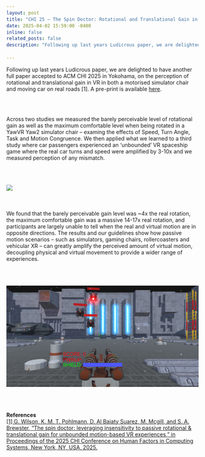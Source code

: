 ```yaml
---
layout: post
title: "CHI 25 – The Spin Doctor: Rotational and Translational Gain in Passive VR Scenarios"
date: 2025-04-02 15:59:00 -0400
inline: false
related_posts: false
description: "Following up last years Ludicrous paper, we are delighted to have another full paper accepted to ACM CHI 2025 in Yokohama, on the perception of rotational and translational gain in VR in both a motorised simulator chair and moving car on real roads [1]. A pre-print is available <a href='file:///C:/Users/tjnew/viajero-html-rip/viajero/viajero/viajero-project.org/wp-content/Papers/CHI_25_Spin_Doctor_Accessible.pdf'>here</a>. <br> <br> Across two studies we measured the barely perceivable level of rotational gain as well as the maximum comfortable level when being rotated in a YawVR Yaw2 simulator chair – examing the effects of Speed, Turn Angle, Task and Motion Congruence. We then applied what we learned to a third study where car passengers experienced an ‘unbounded’ VR spaceship game where the real car turns and speed were amplified by 3-10x and we measured perception of any mismatch. <br> <br> <img src='/assets/img/news-1.png' alt='image 1'> <br> <br> We found that the barely perceivable gain level was ~4x the real rotation, the maximum comfortable gain was a massive 14-17x real rotation, and participants are largely unable to tell when the real and virtual motion are in opposite directions. The results and our guidelines show how passive motion scenarios – such as simulators, gaming chairs, rollercoasters and vehicular XR – can greatly amplify the perceived amount of virtual motion, decoupling physical and virtual movement to provide a wider range of experiences. <br> <br> <img src='/assets/img/news-2.png' alt='image 2'> <br> <br> <b>References</b> <br> <a href='https://link.springer.com/article/10.1007/s10055-019-00420-x' target='_blank'> [1] G. Wilson, K. M. T. Pohlmann, D. Al Baiaty Suarez, M. Mcgill, and S. A. Brewster, “The spin doctor: leveraging insensitivity to passive rotational &amp; translational gain for unbounded motion-based VR experiences,” in Proceedings of the 2025 CHI Conference on Human Factors in Computing Systems, New York, NY, USA, 2025.</a>"

---
```


Following up last years Ludicrous paper, we are delighted to have another full paper accepted to ACM CHI 2025 in Yokohama, on the perception of rotational and translational gain in VR in both a motorised simulator chair and moving car on real roads [1]. A pre-print is available <a href='file:///C:/Users/tjnew/viajero-html-rip/viajero/viajero/viajero-project.org/wp-content/Papers/CHI_25_Spin_Doctor_Accessible.pdf'>here</a>. 

<br> <br> 

Across two studies we measured the barely perceivable level of rotational gain as well as the maximum comfortable level when being rotated in a YawVR Yaw2 simulator chair – examing the effects of Speed, Turn Angle, Task and Motion Congruence. We then applied what we learned to a third study where car passengers experienced an ‘unbounded’ VR spaceship game where the real car turns and speed were amplified by 3-10x and we measured perception of any mismatch. 

<br> <br> 

<img src='/assets/img/news-1.png'> 

<br> <br> We found that the barely perceivable gain level was ~4x the real rotation, the maximum comfortable gain was a massive 14-17x real rotation, and participants are largely unable to tell when the real and virtual motion are in opposite directions. The results and our guidelines show how passive motion scenarios – such as simulators, gaming chairs, rollercoasters and vehicular XR – can greatly amplify the perceived amount of virtual motion, decoupling physical and virtual movement to provide a wider range of experiences. 

<br> <br> 

<img src='/assets/img/news-2.png'> 

<br> <br> 

<b>References</b> 
<br> 
<a href='https://link.springer.com/article/10.1007/s10055-019-00420-x' target='_blank'> [1] G. Wilson, K. M. T. Pohlmann, D. Al Baiaty Suarez, M. Mcgill, and S. A. Brewster, “The spin doctor: leveraging insensitivity to passive rotational &amp; translational gain for unbounded motion-based VR experiences,” in Proceedings of the 2025 CHI Conference on Human Factors in Computing Systems, New York, NY, USA, 2025.</a>


